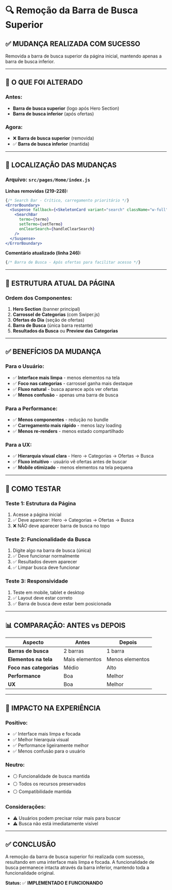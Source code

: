 # 🔍 Remoção da Barra de Busca Superior

## ✅ MUDANÇA REALIZADA COM SUCESSO

Removida a barra de busca superior da página inicial, mantendo apenas a barra de busca inferior.

---

## 🔄 O QUE FOI ALTERADO

### **Antes:**
- **Barra de busca superior** (logo após Hero Section)
- **Barra de busca inferior** (após ofertas)

### **Agora:**
- ❌ **Barra de busca superior** (removida)
- ✅ **Barra de busca inferior** (mantida)

---

## 📍 LOCALIZAÇÃO DAS MUDANÇAS

### **Arquivo:** `src/pages/Home/index.js`

**Linhas removidas (219-228):**
```jsx
{/* Search Bar - Crítico, carregamento prioritário */}
<ErrorBoundary>
  <Suspense fallback={<SkeletonCard variant="search" className="w-full" />}>
    <SearchBar 
      termo={termo} 
      setTermo={setTermo} 
      onClearSearch={handleClearSearch} 
    />
  </Suspense>
</ErrorBoundary>
```

**Comentário atualizado (linha 246):**
```jsx
{/* Barra de Busca - Após ofertas para facilitar acesso */}
```

---

## 🎯 ESTRUTURA ATUAL DA PÁGINA

### **Ordem dos Componentes:**
1. **Hero Section** (banner principal)
2. **Carrossel de Categorias** (com Swiper.js)
3. **Ofertas do Dia** (seção de ofertas)
4. **Barra de Busca** (única barra restante)
5. **Resultados da Busca** ou **Preview das Categorias**

---

## ✅ BENEFÍCIOS DA MUDANÇA

### **Para o Usuário:**
- ✅ **Interface mais limpa** - menos elementos na tela
- ✅ **Foco nas categorias** - carrossel ganha mais destaque
- ✅ **Fluxo natural** - busca aparece após ver ofertas
- ✅ **Menos confusão** - apenas uma barra de busca

### **Para a Performance:**
- ✅ **Menos componentes** - redução no bundle
- ✅ **Carregamento mais rápido** - menos lazy loading
- ✅ **Menos re-renders** - menos estado compartilhado

### **Para a UX:**
- ✅ **Hierarquia visual clara** - Hero → Categorias → Ofertas → Busca
- ✅ **Fluxo intuitivo** - usuário vê ofertas antes de buscar
- ✅ **Mobile otimizado** - menos elementos na tela pequena

---

## 🧪 COMO TESTAR

### **Teste 1: Estrutura da Página**
1. Acesse a página inicial
2. ✅ Deve aparecer: Hero → Categorias → Ofertas → Busca
3. ❌ NÃO deve aparecer barra de busca no topo

### **Teste 2: Funcionalidade da Busca**
1. Digite algo na barra de busca (única)
2. ✅ Deve funcionar normalmente
3. ✅ Resultados devem aparecer
4. ✅ Limpar busca deve funcionar

### **Teste 3: Responsividade**
1. Teste em mobile, tablet e desktop
2. ✅ Layout deve estar correto
3. ✅ Barra de busca deve estar bem posicionada

---

## 📊 COMPARAÇÃO: ANTES vs DEPOIS

| Aspecto | Antes | Depois |
|---------|-------|--------|
| **Barras de busca** | 2 barras | 1 barra |
| **Elementos na tela** | Mais elementos | Menos elementos |
| **Foco nas categorias** | Médio | Alto |
| **Performance** | Boa | Melhor |
| **UX** | Boa | Melhor |

---

## 🔮 IMPACTO NA EXPERIÊNCIA

### **Positivo:**
- ✅ Interface mais limpa e focada
- ✅ Melhor hierarquia visual
- ✅ Performance ligeiramente melhor
- ✅ Menos confusão para o usuário

### **Neutro:**
- ⚪ Funcionalidade de busca mantida
- ⚪ Todos os recursos preservados
- ⚪ Compatibilidade mantida

### **Considerações:**
- ⚠️ Usuários podem precisar rolar mais para buscar
- ⚠️ Busca não está imediatamente visível

---

## ✅ CONCLUSÃO

A remoção da barra de busca superior foi realizada com sucesso, resultando em uma interface mais limpa e focada. A funcionalidade de busca permanece intacta através da barra inferior, mantendo toda a funcionalidade original.

**Status:** ✅ **IMPLEMENTADO E FUNCIONANDO**


